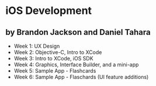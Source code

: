 iOS Development
==============

by Brandon Jackson and Daniel Tahara
------------------------------------

- Week 1: UX Design
- Week 2: Objective-C, Intro to XCode
- Week 3: Intro to XCode, iOS SDK
- Week 4: Graphics, Interface Builder, and a mini-app
- Week 5: Sample App - Flashcards
- Week 6: Sample App - Flaschards (UI feature additions)